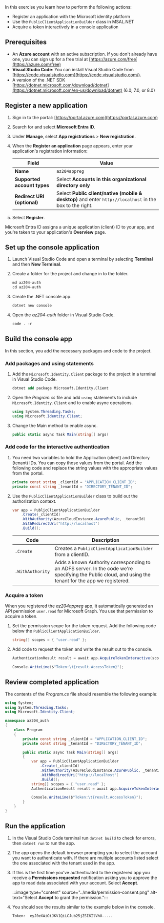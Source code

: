 In this exercise you learn how to perform the following actions:

* Register an application with the Microsoft identity platform
* Use the `PublicClientApplicationBuilder` class in MSAL.NET
* Acquire a token interactively in a console application

## Prerequisites

* An **Azure account** with an active subscription. If you don't already have one, you can sign up for a free trial at [https://azure.com/free](https://azure.com/free)
* **Visual Studio Code**: You can install Visual Studio Code from [https://code.visualstudio.com](https://code.visualstudio.com/).
* A version of the .NET SDK [https://dotnet.microsoft.com/download/dotnet](https://dotnet.microsoft.com/en-us/download/dotnet) (6.0, 7.0, or 8.0) 

## Register a new application

1. Sign in to the portal: [https://portal.azure.com](https://portal.azure.com) 

1. Search for and select **Microsoft Entra ID**. 

1. Under **Manage**, select **App registrations** > **New registration**.

1. When the **Register an application** page appears, enter your application's registration information:

    | Field | Value |
    |--|--|
    | **Name** | `az204appreg` |
    | **Supported account types** | Select **Accounts in this organizational directory only** |
    | **Redirect URI (optional)** | Select **Public client/native (mobile & desktop)** and enter `http://localhost` in the box to the right. |

1. Select **Register**.

Microsoft Entra ID assigns a unique application (client) ID to your app, and you're taken to your application's **Overview** page. 

## Set up the console application

1. Launch Visual Studio Code and open a terminal by selecting **Terminal** and then **New Terminal**.

1. Create a folder for the project and change in to the folder.

    ```ps
    md az204-auth
    cd az204-auth
    ```

1. Create the .NET console app.

    ```ps
    dotnet new console
    ```

1. Open the *az204-auth* folder in Visual Studio Code.

    ```ps
    code . -r
    ```

## Build the console app

In this section, you add the necessary packages and code to the project.

### Add packages and using statements

1. Add the `Microsoft.Identity.Client` package to the project in a terminal in Visual Studio Code.

    ```ps
    dotnet add package Microsoft.Identity.Client
    ```

2. Open the *Program.cs* file and add `using` statements to include `Microsoft.Identity.Client` and to enable async operations.

    ```csharp
    using System.Threading.Tasks;
    using Microsoft.Identity.Client;
    ```

3. Change the Main method to enable async.

    ```csharp
    public static async Task Main(string[] args)
    ```

### Add code for the interactive authentication

1. You need two variables to hold the Application (client) and Directory (tenant) IDs. You can copy those values from the portal. Add the following code and replace the string values with the appropriate values from the portal.

    ```csharp
    private const string _clientId = "APPLICATION_CLIENT_ID";
    private const string _tenantId = "DIRECTORY_TENANT_ID";
    ```

2. Use the `PublicClientApplicationBuilder` class to build out the authorization context.

    ```csharp
    var app = PublicClientApplicationBuilder
        .Create(_clientId)
        .WithAuthority(AzureCloudInstance.AzurePublic, _tenantId)
        .WithRedirectUri("http://localhost")
        .Build();
    ```

    Code | Description
    | - | - |
    `.Create` | Creates a `PublicClientApplicationBuilder` from a clientID.
    `.WithAuthority` | Adds a known Authority corresponding to an ADFS server. In the code we're specifying the Public cloud, and using the tenant for the app we registered.

### Acquire a token

When you registered the *az204appreg* app, it automatically generated an API permission `user.read` for Microsoft Graph. You use that permission to acquire a token.

1. Set the permission scope for the token request. Add the following code below the `PublicClientApplicationBuilder`.

    ```csharp
    string[] scopes = { "user.read" };
    ```

1. Add code to request the token and write the result out to the console.

    ```csharp
    AuthenticationResult result = await app.AcquireTokenInteractive(scopes).ExecuteAsync();

    Console.WriteLine($"Token:\t{result.AccessToken}");
    ```

## Review completed application

The contents of the *Program.cs* file should resemble the following example:

```csharp
using System;
using System.Threading.Tasks;
using Microsoft.Identity.Client;

namespace az204_auth
{
    class Program
    {
        private const string _clientId = "APPLICATION_CLIENT_ID";
        private const string _tenantId = "DIRECTORY_TENANT_ID";

        public static async Task Main(string[] args)
        {
            var app = PublicClientApplicationBuilder
                .Create(_clientId)
                .WithAuthority(AzureCloudInstance.AzurePublic, _tenantId)
                .WithRedirectUri("http://localhost")
                .Build(); 
            string[] scopes = { "user.read" };
            AuthenticationResult result = await app.AcquireTokenInteractive(scopes).ExecuteAsync();

            Console.WriteLine($"Token:\t{result.AccessToken}");
        }
    }
}
```

## Run the application

1. In the Visual Studio Code terminal run `dotnet build` to check for errors, then `dotnet run` to run the app. 

1. The app opens the default browser prompting you to select the account you want to authenticate with. If there are multiple accounts listed select the one associated with the tenant used in the app.

1. If this is the first time you've authenticated to the registered app you receive a **Permissions requested** notification asking you to approve the app to read data associated with your account. Select **Accept**.

    :::image type="content" source="../media/permission-consent.png" alt-text="Select **Accept** to grant the permission.":::    

1. You should see the results similar to the example below in the console.

    ```
    Token:  eyJ0eXAiOiJKV1QiLCJub25jZSI6IlVhU.....
    ```

